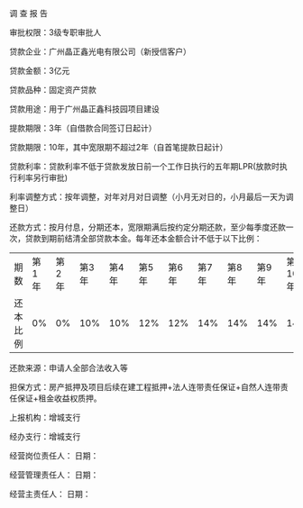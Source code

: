 调 查 报 告 

审批权限：3级专职审批人

贷款企业：广州晶正鑫光电有限公司（新授信客户）

贷款金额：3亿元 

贷款品种：固定资产贷款

贷款用途：用于广州晶正鑫科技园项目建设 

提款期限：3年（自借款合同签订日起计）

贷款期限：10年，其中宽限期不超过2年（自首笔提款日起计）

贷款利率：贷款利率不低于贷款发放日前一个工作日执行的五年期LPR(放款时执行利率另行审批)

利率调整方式：按年调整，对年对月对日调整（小月无对日的，小月最后一天为调整日）

还款方式：按月付息，分期还本，宽限期满后按约定分期还款，至少每季度还款一次，贷款到期前结清全部贷款本金。每年还本金额合计不低于以下比例：

<table id="table1">
<tr>
<td>期数</td>
<td>第1年</td>
<td>第2年</td>
<td>第3年</td>
<td>第4年</td>
<td>第5年</td>
<td>第6年</td>
<td>第7年</td>
<td>第8年</td>
<td>第9年</td>
<td>第10年</td>
<td>合计</td>
</tr>
<tr>
<td>还本比例</td>
<td>0%</td>
<td>0%</td>
<td>10%</td>
<td>10%</td>
<td>12%</td>
<td>12%</td>
<td>14%</td>
<td>14%</td>
<td>14%</td>
<td>14%</td>
<td>100%</td>
</tr>
</table>

还款来源：申请人全部合法收入等

担保方式：房产抵押及项目后续在建工程抵押+法人连带责任保证+自然人连带责任保证+租金收益权质押。

上报机构：增城支行

经办支行：增城支行

经营岗位责任人：                  日期：

经营管理责任人：                  日期：

经营主责任人：                    日期：